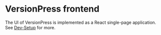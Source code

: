 # VersionPress frontend

The UI of VersionPress is implemented as a React single-page application. See [Dev-Setup](../docs/Dev-Setup.md) for more.

